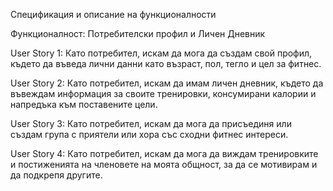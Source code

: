 Спецификация и описание на функционалности

Функционалност: Потребителски профил и Личен Дневник

User Story 1: Като потребител, искам да мога да създам свой профил, където да въведа лични данни като възраст, пол, тегло и цел за фитнес.

User Story 2: Като потребител, искам да имам личен дневник, където да въвеждам информация за своите тренировки, консумирани калории и напредъка към поставените цели.

User Story 3: Като потребител, искам да мога да присъединя или създам група с приятели или хора със сходни фитнес интереси.

User Story 4: Като потребител, искам да мога да виждам тренировките и постиженията на членовете на моята общност, за да се мотивирам и да подкрепя другите.
